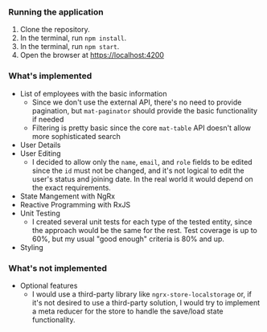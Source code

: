 ### Running the application

1. Clone the repository.
2. In the terminal, run `npm install`.
3. In the terminal, run `npm start`.
4. Open the browser at [https://localhost:4200]()

### What's implemented

- List of employees with the basic information
  - Since we don't use the external API, there's no need to provide pagination, but `mat-paginator` should provide the basic functionality if needed
  - Filtering is pretty basic since the core `mat-table` API doesn't allow more sophisticated search
- User Details
- User Editing
  - I decided to allow only the `name`, `email`, and `role` fields to be edited since the `id` must not be changed, and it's not logical to edit the user's status and joining date. In the real world it would depend on the exact requirements.
- State Mangement with NgRx
- Reactive Programming with RxJS
- Unit Testing
  - I created several unit tests for each type of the tested entity, since the approach would be the same for the rest. Test coverage is up to 60%, but my usual "good enough" criteria is 80% and up.
- Styling

### What's not implemented

- Optional features
  - I would use a third-party library like `ngrx-store-localstorage` or, if it's not desired to use a third-party solution, I would try to implement a meta reducer for the store to handle the save/load state functionality.
